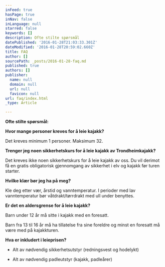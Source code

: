 ```yaml
---
inFeed: true
hasPage: true
inNav: false
inLanguage: null
starred: false
keywords: []
description: Ofte stilte spørsmål
datePublished: '2016-01-28T21:03:33.301Z'
dateModified: '2016-01-28T20:59:02.660Z'
title: FAQ
author: []
sourcePath: _posts/2016-01-28-faq.md
published: true
authors: []
publisher:
  name: null
  domain: null
  url: null
  favicon: null
url: faq/index.html
_type: Article

---
```

**Ofte stilte spørsmål:**

**Hvor mange personer kreves for å leie kajakk?**

Det kreves minimum 1 personer. Maksimum 32\.

**Trenger jeg noen sikkerhetskurs for å leie kajakk av
Trondheimkajakk?**

Det kreves ikke noen sikkerhetskurs for å leie kajakk av oss. Du
vil derimot få en gratis obligatorisk gjennomgang av sikkerhet i elv
og kajakk før turen starter.

**Hvilke klær bør jeg ha på meg?**

Kle deg etter vær, årstid og vanntemperatur. I perioder med lav
vanntemperatur bør våtdrakt/tørrdrakt med ull under benyttes.

**Er det en aldersgrense for å leie kajakk?**

Barn under 12 år må sitte i kajakk med en foresatt. 

Barn fra 13 til 16 år må ha tillatelse fra sine foreldre og
minst en foresatt må være med på kajakkturen.

**Hva er inkludert i leieprisen?**

- Alt av nødvendig sikkerhetsutstyr (redningsvest og hodelykt)

- Alt av nødvendig padleutstyr (kajakk, padleårer)